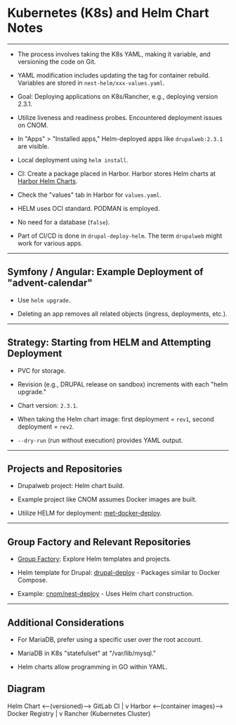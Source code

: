 # Kubernetes (K8s) and Helm Chart Notes

---

- The process involves taking the K8s YAML, making it variable, and versioning the code on Git.

- YAML modification includes updating the tag for container rebuild. Variables are stored in `nest-helm/xxx-values.yaml`.

- Goal: Deploying applications on K8s/Rancher, e.g., deploying version 2.3.1.

- Utilize liveness and readiness probes. Encountered deployment issues on CNOM.

- In "Apps" > "Installed apps," Helm-deployed apps like `drupalweb:2.3.1` are visible.

- Local deployment using `helm install`.

- CI: Create a package placed in Harbor. Harbor stores Helm charts at [Harbor Helm Charts](https://example-domain.fr/harbor/projects/99/helm-charts).

- Check the "values" tab in Harbor for `values.yaml`.

- HELM uses OCI standard. PODMAN is employed.

- No need for a database (`false`).

- Part of CI/CD is done in `drupal-deploy-helm`. The term `drupalweb` might work for various apps.

---

## Symfony / Angular: Example Deployment of "advent-calendar"

- Use `helm upgrade`.

- Deleting an app removes all related objects (ingress, deployments, etc.).

---

## Strategy: Starting from HELM and Attempting Deployment

- PVC for storage.

- Revision (e.g., DRUPAL release on sandbox) increments with each "helm upgrade."

- Chart version: `2.3.1`.

- When taking the Helm chart image: first deployment = `rev1`, second deployment = `rev2`.

- `--dry-run` (run without execution) provides YAML output.

---

## Projects and Repositories

- Drupalweb project: Helm chart build.

- Example project like CNOM assumes Docker images are built.

- Utilize HELM for deployment: [met-docker-deploy](https://example-domain.fr/bdx/pole-drupal/bordeaux-metropole/met-docker-deploy).

---

## Group Factory and Relevant Repositories

- [Group Factory](https://example-domain.fr/bdx/factory): Explore Helm templates and projects.

- Helm template for Drupal: [drupal-deploy](https://example-domain.fr/bdx/factory/helm-template/drupal-deploy) - Packages similar to Docker Compose.

- Example: [cnom/nest-deploy](https://example-domain.fr/bdx/pole-drupal/cnom/nest-deploy) - Uses Helm chart construction.

---

## Additional Considerations

- For MariaDB, prefer using a specific user over the root account.

- MariaDB in K8s "statefulset" at "/var/lib/mysql."

- Helm charts allow programming in GO within YAML.

## Diagram

Helm Chart <--(versioned)--> GitLab CI
  |
  v
Harbor <--(container images)--> Docker Registry
  |
  v
Rancher (Kubernetes Cluster)

